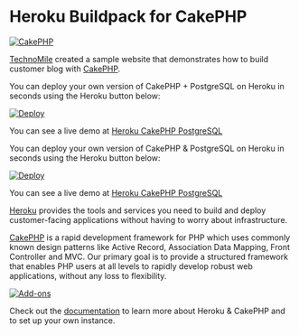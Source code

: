# Heroku Buildpack for CakePHP

[![CakePHP](http://www.technomile.com/wp-content/uploads/2015/04/heroku_cakephp2.jpg)](http://www.technomile.com/capabilities/application-development/heroku/cakephp)

[TechnoMile](http://www.technomile.com) created a sample website that demonstrates how to build customer blog with [CakePHP](http://www.cakephp.org).

You can deploy your own version of CakePHP + PostgreSQL on Heroku in seconds using the Heroku button below:

[![Deploy](https://www.herokucdn.com/deploy/button.png)](https://heroku.com/deploy?template=https://github.com/technomile/Heroku-CakePHP)

You can see a live demo at [Heroku CakePHP PostgreSQL](http://heroku-cakephp-postgresql.herokuapp.com/)

You can deploy your own version of CakePHP & PostgreSQL on Heroku in seconds using the Heroku button below:

[![Deploy](https://www.herokucdn.com/deploy/button.png)](https://heroku.com/deploy?template=https://github.com/technomile/Heroku-Salesforce-CakePHP)

You can see a live demo at [Heroku CakePHP PostgreSQL](http://heroku-cakephp-postgres.herokuapp.com/)

[Heroku](http://www.heroku.com) provides the tools and services you need to build and deploy customer-facing applications without having to worry about infrastructure.

[CakePHP](http://www.cakephp.org) is a rapid development framework for PHP which uses commonly known design patterns like Active Record, Association Data Mapping, Front Controller and MVC. Our primary goal is to provide a structured framework that enables PHP users at all levels to rapidly develop robust web applications, without any loss to flexibility.

[![Add-ons](http://www.technomile.com/wp-content/uploads/2015/03/cakefeature_new.jpg)](http://www.technomile.com/capabilities/application-development/heroku/cakephp)

Check out the [documentation](http://technomile.github.io/cake-php/) to learn more about Heroku & CakePHP and to set up your own instance.
